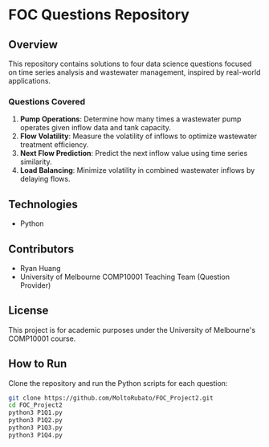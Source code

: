 # FOC Questions Repository  

## Overview  
This repository contains solutions to four data science questions focused on time series analysis and wastewater management, inspired by real-world applications.  

### Questions Covered  
1. **Pump Operations**: Determine how many times a wastewater pump operates given inflow data and tank capacity.  
2. **Flow Volatility**: Measure the volatility of inflows to optimize wastewater treatment efficiency.  
3. **Next Flow Prediction**: Predict the next inflow value using time series similarity.  
4. **Load Balancing**: Minimize volatility in combined wastewater inflows by delaying flows.  

## Technologies  
- Python  

## Contributors
- Ryan Huang
- University of Melbourne COMP10001 Teaching Team (Question Provider)

## License
This project is for academic purposes under the University of Melbourne's COMP10001 course.

## How to Run
Clone the repository and run the Python scripts for each question:
```bash
git clone https://github.com/MoltoRubato/FOC_Project2.git
cd FOC_Project2
python3 P1Q1.py
python3 P1Q2.py
python3 P1Q3.py
python3 P1Q4.py
